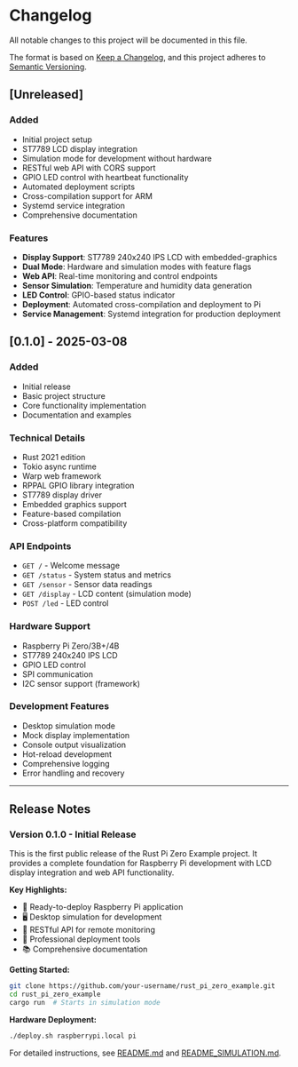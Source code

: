 # Changelog

All notable changes to this project will be documented in this file.

The format is based on [Keep a Changelog](https://keepachangelog.com/en/1.0.0/),
and this project adheres to [Semantic Versioning](https://semver.org/spec/v2.0.0.html).

## [Unreleased]

### Added
- Initial project setup
- ST7789 LCD display integration
- Simulation mode for development without hardware
- RESTful web API with CORS support
- GPIO LED control with heartbeat functionality
- Automated deployment scripts
- Cross-compilation support for ARM
- Systemd service integration
- Comprehensive documentation

### Features
- **Display Support**: ST7789 240x240 IPS LCD with embedded-graphics
- **Dual Mode**: Hardware and simulation modes with feature flags
- **Web API**: Real-time monitoring and control endpoints
- **Sensor Simulation**: Temperature and humidity data generation
- **LED Control**: GPIO-based status indicator
- **Deployment**: Automated cross-compilation and deployment to Pi
- **Service Management**: Systemd integration for production deployment

## [0.1.0] - 2025-03-08

### Added
- Initial release
- Basic project structure
- Core functionality implementation
- Documentation and examples

### Technical Details
- Rust 2021 edition
- Tokio async runtime
- Warp web framework
- RPPAL GPIO library integration
- ST7789 display driver
- Embedded graphics support
- Feature-based compilation
- Cross-platform compatibility

### API Endpoints
- `GET /` - Welcome message
- `GET /status` - System status and metrics
- `GET /sensor` - Sensor data readings
- `GET /display` - LCD content (simulation mode)
- `POST /led` - LED control

### Hardware Support
- Raspberry Pi Zero/3B+/4B
- ST7789 240x240 IPS LCD
- GPIO LED control
- SPI communication
- I2C sensor support (framework)

### Development Features
- Desktop simulation mode
- Mock display implementation
- Console output visualization
- Hot-reload development
- Comprehensive logging
- Error handling and recovery

---

## Release Notes

### Version 0.1.0 - Initial Release

This is the first public release of the Rust Pi Zero Example project. It provides a complete foundation for Raspberry Pi development with LCD display integration and web API functionality.

**Key Highlights:**
- 🚀 Ready-to-deploy Raspberry Pi application
- 🖥️ Desktop simulation for development
- 📱 RESTful API for remote monitoring
- 🔧 Professional deployment tools
- 📚 Comprehensive documentation

**Getting Started:**
```bash
git clone https://github.com/your-username/rust_pi_zero_example.git
cd rust_pi_zero_example
cargo run  # Starts in simulation mode
```

**Hardware Deployment:**
```bash
./deploy.sh raspberrypi.local pi
```

For detailed instructions, see [README.md](README.md) and [README_SIMULATION.md](README_SIMULATION.md).

